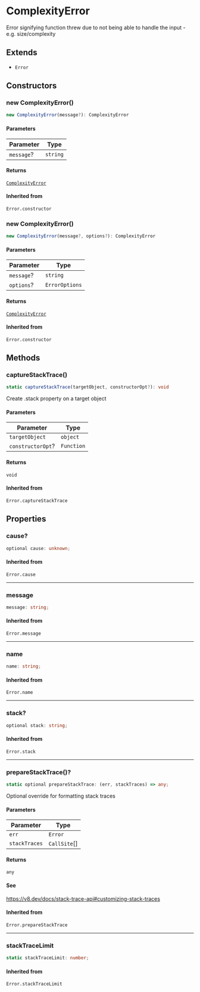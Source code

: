 # ComplexityError

Error signifying function threw due to not being able to handle the input - e.g. size/complexity

## Extends

- `Error`

## Constructors

### new ComplexityError()

```ts
new ComplexityError(message?): ComplexityError
```

#### Parameters

| Parameter  | Type     |
| ---------- | -------- |
| `message`? | `string` |

#### Returns

[`ComplexityError`](ComplexityError.md)

#### Inherited from

`Error.constructor`

### new ComplexityError()

```ts
new ComplexityError(message?, options?): ComplexityError
```

#### Parameters

| Parameter  | Type           |
| ---------- | -------------- |
| `message`? | `string`       |
| `options`? | `ErrorOptions` |

#### Returns

[`ComplexityError`](ComplexityError.md)

#### Inherited from

`Error.constructor`

## Methods

### captureStackTrace()

```ts
static captureStackTrace(targetObject, constructorOpt?): void
```

Create .stack property on a target object

#### Parameters

| Parameter         | Type       |
| ----------------- | ---------- |
| `targetObject`    | `object`   |
| `constructorOpt`? | `Function` |

#### Returns

`void`

#### Inherited from

`Error.captureStackTrace`

## Properties

### cause?

```ts
optional cause: unknown;
```

#### Inherited from

`Error.cause`

---

### message

```ts
message: string;
```

#### Inherited from

`Error.message`

---

### name

```ts
name: string;
```

#### Inherited from

`Error.name`

---

### stack?

```ts
optional stack: string;
```

#### Inherited from

`Error.stack`

---

### prepareStackTrace()?

```ts
static optional prepareStackTrace: (err, stackTraces) => any;
```

Optional override for formatting stack traces

#### Parameters

| Parameter     | Type         |
| ------------- | ------------ |
| `err`         | `Error`      |
| `stackTraces` | `CallSite`[] |

#### Returns

`any`

#### See

https://v8.dev/docs/stack-trace-api#customizing-stack-traces

#### Inherited from

`Error.prepareStackTrace`

---

### stackTraceLimit

```ts
static stackTraceLimit: number;
```

#### Inherited from

`Error.stackTraceLimit`
